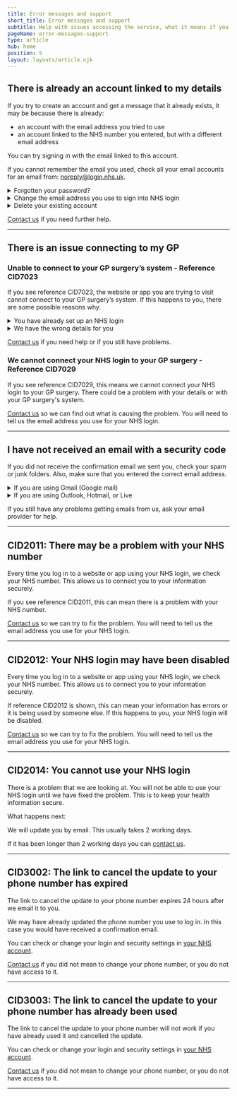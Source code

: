 ```yaml
---
title: Error messages and support
short_title: Error messages and support
subtitle: Help with issues accessing the service, what it means if you see an error reference and what you can do.
pageName: error-messages-support
type: article
hub: home
position: 5
layout: layouts/article.njk
---
```


## There is already an account linked to my details

If you try to create an account and get a message that it already exists, it may be because there is already:

- an account with the email address you tried to use
- an account linked to the NHS number you entered, but with a different email address

You can try signing in with the email linked to this account.

If you cannot remember the email you used, check all your email accounts for an email from: noreply@login.nhs.uk.

<details class="nhsuk-details nhsuk-expander">
  <summary class="nhsuk-details__summary">
    <span class="nhsuk-details__summary-text">
      Forgotten your password?
    </span>
  </summary>
  <div class="nhsuk-details__text">
    <p>If you have forgotten your password, you can reset it:</p>
    <ol>
      <li>Visit NHS login settings and log in using the email address you used to create the account.</li>
      <li>Select <strong>Reset your password</strong>.</li>
      <li>We will send you an email with a link to reset your password.</li>
      <li>Select the link in the email to enter and confirm your new password.</li>
    </ol>
    <p>For security reasons, we are unable to disclose any information about an account.</p>
  </div>
</details>

<details class="nhsuk-details nhsuk-expander">
  <summary class="nhsuk-details__summary">
    <span class="nhsuk-details__summary-text">
      Change the email address you use to sign into NHS login
    </span>
  </summary>
  <div class="nhsuk-details__text">
    <p>If you want to change the email address you use to sign into NHS login:</p>
    <ol>
      <li>Visit NHS login settings and log in using the email address and password you used to create the account.</li>
      <li>Select <strong>Login and security settings</strong>.</li>
      <li>Select <strong>Change email address</strong>.</li>
      <li>Enter your new email address.</li>
    </ol>
  </div>
</details>

<details class="nhsuk-details nhsuk-expander">
  <summary class="nhsuk-details__summary">
    <span class="nhsuk-details__summary-text">
      Delete your existing account
    </span>
  </summary>
  <div class="nhsuk-details__text">
    <p>If you want to delete your existing account:</p>
    <ol>
      <li>Visit NHS login settings and log in using the email address and password you used to create the account.</li>
      <li>Select <strong>Login and security settings</strong>.</li>
      <li>Select <strong>Delete my NHS account</strong>.</li>
    </ol>
    <p>This will only delete your online NHS account and will not affect your medical records.</p>

  </div>
</details>

[Contact us](/contact?error=CID1111 'Contact us') if you need further help.

---

## There is an issue connecting to my GP

### Unable to connect to your GP surgery’s system - Reference CID7023

If you see reference CID7023, the website or app you are trying to visit cannot connect to your GP surgery’s system. If this happens to you, there are some possible reasons why.

<details class="nhsuk-details nhsuk-expander">
  <summary class="nhsuk-details__summary">
    <span class="nhsuk-details__summary-text">
      You have already set up an NHS login
    </span>
  </summary>
  <div class="nhsuk-details__text">
    <p>
      We have already used your details to connect you to the website or app you were trying to visit. This can happen if you already have an NHS login with a different email address.
    </p>
    <p>
      We can only connect one NHS login to your GP surgery’s system.
    </p>
    <p>
      You can change the email address on your NHS login in your <strong>Login and security settings</strong>.
    </p>
  </div>
</details>

<details class="nhsuk-details nhsuk-expander">
  <summary class="nhsuk-details__summary">
    <span class="nhsuk-details__summary-text">
      We have the wrong details for you
    </span>
  </summary>
  <div class="nhsuk-details__text">
    <p>
      The details we use to make the connection are wrong.
    </p>
    <p>
      This can happen if:</br>
      - you have changed GP surgery</br>
      - your GP surgery has changed systems</br>
      - you no longer have permission to use your GP surgery’s online services
    </p>
    <p>
      If your GP surgery is in England, you can ask your GP for new registration details for their online services.
    </p>

  </div>
</details>

[Contact us](/contact?error=CID7023 'Contact us') if you need help or if you still have problems.

### We cannot connect your NHS login to your GP surgery - Reference CID7029

If you see reference CID7029, this means we cannot connect your NHS login to your GP surgery. There could be a problem with your details or with your GP surgery's system.

[Contact us](/contact?error=CID7029 'Contact us') so we can find out what is causing the problem. You will need to tell us the email address you use for your NHS login.

---

## I have not received an email with a security code

If you did not receive the confirmation email we sent you, check your spam or junk folders. Also, make sure that you entered the correct email address.

<details class="nhsuk-details nhsuk-expander">
  <summary class="nhsuk-details__summary">
    <span class="nhsuk-details__summary-text">
      If you are using Gmail (Google mail)
    </span>
  </summary>
  <div class="nhsuk-details__text">
 
   <p>
    Make sure emails get to your inbox by adding the email address noreply@login.nhs.uk to your contact list.
   </p>
   <p>
    You can also read this page on
    <a href="https://support.google.com/mail/answer/7015314?sjid=17584974477078910830-EU">
      problems sending and receiving emails in Gmail</a>.
   </p>
   <p>
    This will only delete your online NHS account and will not affect your medical records.
   </p>

  </div>
</details>

<details class="nhsuk-details nhsuk-expander">
  <summary class="nhsuk-details__summary">
    <span class="nhsuk-details__summary-text">
      If you are using Outlook, Hotmail, or Live
    </span>
  </summary>
  <div class="nhsuk-details__text">
    <p>
      Add the email address noreply@login.nhs.uk to your 'Safe Senders' list.
    </p>
    <p>
      Changes to 'Safe Senders' can take 24 hours to update. You should then receive the confirmation email within the next 24 hours.
    </p>
    <p>
      You can also read this page on <a href="https://support.microsoft.com/en-us/office/can-t-send-or-receive-email-in-outlook-com-d39e3341-8d79-4bf1-b3c7-ded602233642?ui=en-us&rs=en-us&ad=us">problems sending and receiving emails in Outlook</a>.
    </p>
  </div>
</details>

If you still have any problems getting emails from us, ask your email provider for help.

---

## CID2011: There may be a problem with your NHS number

Every time you log in to a website or app using your NHS login, we check your NHS number. This allows us to connect you to your information securely.

If you see reference CID2011, this can mean there is a problem with your NHS number.

[Contact us](/contact?error=CID2011 'Contact us') so we can try to fix the problem. You will need to tell us the email address you use for your NHS login.

---

## CID2012: Your NHS login may have been disabled

Every time you log in to a website or app using your NHS login, we check your NHS number. This allows us to connect you to your information securely.

If reference CID2012 is shown, this can mean your information has errors or it is being used by someone else. If this happens to you, your NHS login will be disabled.

[Contact us](/contact?error=CID2012 'Contact us') so we can try to fix the problem. You will need to tell us the email address you use for your NHS login.

---

## CID2014: You cannot use your NHS login

There is a problem that we are looking at. You will not be able to use your NHS login until we have fixed the problem. This is to keep your health information secure.

What happens next:

We will update you by email. This usually takes 2 working days.

If it has been longer than 2 working days you can [contact us](/contact?error=CID2014 'contact us').

---

## CID3002: The link to cancel the update to your phone number has expired

The link to cancel the update to your phone number expires 24 hours after we email it to you.

We may have already updated the phone number you use to log in. In this case you would have received a confirmation email.

You can check or change your login and security settings in [your NHS account](https://settings.login.nhs.uk/ 'your NHS account').

[Contact us](/contact?error=CID3002 'Contact us') if you did not mean to change your phone number, or you do not have access to it.

---

## CID3003: The link to cancel the update to your phone number has already been used

The link to cancel the update to your phone number will not work if you have already used it and cancelled the update.

You can check or change your login and security settings in [your NHS account](https://settings.login.nhs.uk/ 'your NHS account').

[Contact us](/contact?error=CID3003 'Contact us') if you did not mean to change your phone number, or you do not have access to it.

---

